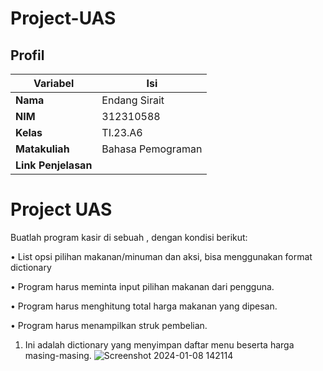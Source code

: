 # Project-UAS
## Profil
| Variabel | Isi |
| -------- | --- |
| **Nama** | Endang Sirait |
| **NIM** | 312310588 |
| **Kelas** | TI.23.A6 |
| **Matakuliah** | Bahasa Pemograman |
| **Link Penjelasan** |

# Project UAS

<P>Buatlah program kasir di sebuah , dengan kondisi berikut:</P>
<P>• List opsi pilihan makanan/minuman dan aksi, bisa menggunakan
format dictionary</P>
<P>• Program harus meminta input pilihan makanan dari pengguna.</P>
<P>• Program harus menghitung total harga makanan yang dipesan.</P>
<P>• Program harus menampilkan struk pembelian.</P>

1. Ini adalah dictionary yang menyimpan daftar menu beserta harga masing-masing.
   ![Screenshot 2024-01-08 142114](https://github.com/endangsirait/Project-UAS/assets/148036197/0f9b4b2d-b9d7-45e9-806d-8b063336636e)
